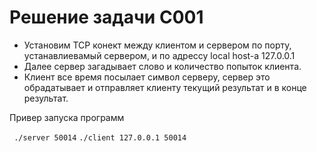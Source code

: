 # Решение задачи С001

* Установим TCP конект между клиентом и сервером по порту, устанавлиевамый сервером, и по адрессу local host-a 127.0.0.1
* Далее сервер загадывает слово и количество попыток клиента.
* Клиент все время посылает символ серверу, сервер это обрадатывает и отправляет клиенту текущий результат и в конце результат.

Привер запуска программ


` ./server 50014`
`./client 127.0.0.1 50014`

